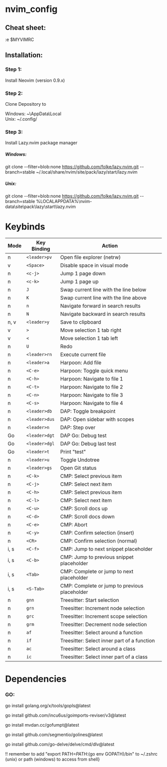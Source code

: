 ﻿# nvim_config

## Cheat sheet:
:e $MYVIMRC

## Installation:

### Step 1: 
Install Neovim (version 0.9.x)

### Step 2: 
Clone Depository to 


Windows: ~\AppData\Local\
Unix: ~/.config/

### Step 3:
Install Lazy.nvim package manager 

##### Windows: 

git clone --filter=blob:none https://github.com/folke/lazy.nvim.git --branch=stable ~/.local/share/nvim/site/pack/lazy/start/lazy.nvim

##### Unix: 

git clone --filter=blob:none https://github.com/folke/lazy.nvim.git --branch=stable %LOCALAPPDATA%\nvim-data\site\pack\lazy\start\lazy.nvim

# Keybinds

| Mode    | Key Binding              | Action                                       |
|---------|--------------------------|----------------------------------------------|
| n       | `<leader>pv`             | Open file explorer (netrw)                   |
| v       | `<Space>`                | Disable space in visual mode                 |
| n       | `<c-j>`                  | Jump 1 page down                             |
| n       | `<c-k>`                  | Jump 1 page up                               |
| n       | `J`                      | Swap current line with the line below        |
| n       | `K`                      | Swap current line with the line above        |
| n       | `n`                      | Navigate forward in search results           |
| n       | `N`                      | Navigate backward in search results          |
| n, v    | `<leader>y`              | Save to clipboard                            |
| v       | `>`                      | Move selection 1 tab right                   |
| v       | `<`                      | Move selection 1 tab left                    |
| n       | `U`                      | Redo                                         |
| n       | `<leader>rn`             | Execute current file                         |
| n       | `<leader>a`              | Harpoon: Add file                            |
| n       | `<C-e>`                  | Harpoon: Toggle quick menu                   |
| n       | `<C-h>`                  | Harpoon: Navigate to file 1                  |
| n       | `<C-t>`                  | Harpoon: Navigate to file 2                  |
| n       | `<C-n>`                  | Harpoon: Navigate to file 3                  |
| n       | `<C-s>`                  | Harpoon: Navigate to file 4                  |
| n       | `<leader>db`             | DAP: Toggle breakpoint                       |
| n       | `<leader>dus`            | DAP: Open sidebar with scopes                |
| n       | `<leader>n`              | DAP: Step over                               |
| Go      | `<leader>dgt`            | DAP Go: Debug test                           |
| Go      | `<leader>dgl`            | DAP Go: Debug last test                      |
| Go      | `<leader>t`              | Print "test"                                 |
| n       | `<leader>u`              | Toggle Undotree                              |
| n       | `<leader>gs`             | Open Git status                              |
| n       | `<C-k>`                  | CMP: Select previous item                    |
| n       | `<C-j>`                  | CMP: Select next item                        |
| n       | `<C-h>`                  | CMP: Select previous item                    |
| n       | `<C-l>`                  | CMP: Select next item                        |
| n       | `<C-u>`                  | CMP: Scroll docs up                          |
| n       | `<C-d>`                  | CMP: Scroll docs down                        |
| n       | `<C-e>`                  | CMP: Abort                                   |
| n       | `<C-y>`                  | CMP: Confirm selection (insert)              |
| n       | `<CR>`                   | CMP: Confirm selection (normal)              |
| i, s    | `<C-f>`                  | CMP: Jump to next snippet placeholder        |
| i, s    | `<C-b>`                  | CMP: Jump to previous snippet placeholder    |
| i, s    | `<Tab>`                  | CMP: Complete or jump to next placeholder    |
| i, s    | `<S-Tab>`                | CMP: Complete or jump to previous placeholder|
| n       | `gnn`                    | Treesitter: Start selection                  |
| n       | `grn`                    | Treesitter: Increment node selection         |
| n       | `grc`                    | Treesitter: Increment scope selection        |
| n       | `grm`                    | Treesitter: Decrement node selection         |
| n       | `af`                     | Treesitter: Select around a function         |
| n       | `if`                     | Treesitter: Select inner part of a function  |
| n       | `ac`                     | Treesitter: Select around a class            |
| n       | `ic`                     | Treesitter: Select inner part of a class     |

# Dependencies

### GO:

go install golang.org/x/tools/gopls@latest

go install github.com/incu6us/goimports-reviser/v3@latest

go install mvdan.cc/gofumpt@latest

go install github.com/segmentio/golines@latest

go install github.com/go-delve/delve/cmd/dlv@latest

!! remember to add "export PATH=$PATH:$(go env GOPATH)/bin" to ~/.zshrc (unix) or path (windows) to access from shell}
